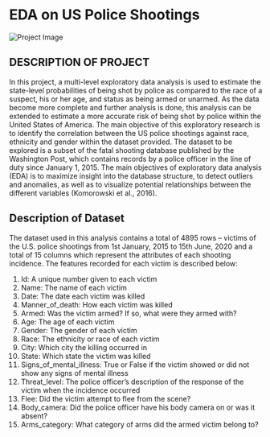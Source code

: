 # EDA on US Police Shootings

![Project Image](https://media.parstoday.com/image/4bn4a144eabe14ye08_800C450.jpg)

## DESCRIPTION OF PROJECT
In this project, a multi-level exploratory data analysis is used to estimate the state-level probabilities of being shot by police as compared to the race of a suspect, his or her age, and status as being armed or unarmed. As the data become more complete and further analysis is done, this analysis can be extended to estimate a more accurate risk of being shot by police within the United States of America. The main objective of this exploratory research is to identify the correlation between the US police shootings against race, ethnicity and gender within the dataset provided.
The dataset to be explored is a subset of the fatal shooting database published by the Washington Post, which contains records by a police officer in the line of duty since January 1, 2015. The main objectives of exploratory data analysis (EDA) is to maximize insight into the database structure, to detect outliers and anomalies, as well as to visualize potential relationships between the different variables (Komorowski et al., 2016).

## Description of Dataset
The dataset used in this analysis contains a total of 4895 rows – victims of the U.S. police shootings from 1st January, 2015 to 15th June, 2020 and a total of 15 columns which represent the attributes of each shooting incidence. The features recorded for each victim is described below:
1.	Id: A unique number given to each victim
2.	Name: The name of each victim
3.	Date: The date each victim was killed
4.	Manner_of_death: How each victim was killed
5.	Armed: Was the victim armed? If so, what were they armed with?
6.	Age: The age of each victim
7.	Gender: The gender of each victim
8.	Race: The ethnicity or race of each victim
9.	City: Which city the killing occurred in
10.	State: Which state the victim was killed
11.	Signs_of_mental_illness: True or False if the victim showed or did not show any signs of mental illness
12.	Threat_level: The police officer’s description of the response of the victim when the incidence occurred
13.	Flee: Did the victim attempt to flee from the scene?
14.	Body_camera: Did the police officer have his body camera on or was it absent?
15.	Arms_category: What category of arms did the armed victim belong to? 
